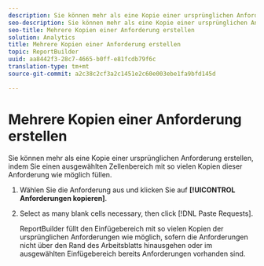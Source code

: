 ```yaml
---
description: Sie können mehr als eine Kopie einer ursprünglichen Anforderung erstellen, indem Sie einen ausgewählten Zellenbereich mit so vielen Kopien dieser Anforderung wie möglich füllen.
seo-description: Sie können mehr als eine Kopie einer ursprünglichen Anforderung erstellen, indem Sie einen ausgewählten Zellenbereich mit so vielen Kopien dieser Anforderung wie möglich füllen.
seo-title: Mehrere Kopien einer Anforderung erstellen
solution: Analytics
title: Mehrere Kopien einer Anforderung erstellen
topic: ReportBuilder
uuid: aa8442f3-28c7-4665-b0ff-e81fcdb79f6c
translation-type: tm+mt
source-git-commit: a2c38c2cf3a2c1451e2c60e003ebe1fa9bfd145d

---
```



# Mehrere Kopien einer Anforderung erstellen

Sie können mehr als eine Kopie einer ursprünglichen Anforderung erstellen, indem Sie einen ausgewählten Zellenbereich mit so vielen Kopien dieser Anforderung wie möglich füllen.

1. Wählen Sie die Anforderung aus und klicken Sie auf **[!UICONTROL Anforderungen kopieren]**.
1. Select as many blank cells necessary, then click [!DNL Paste Requests].

   ReportBuilder füllt den Einfügebereich mit so vielen Kopien der ursprünglichen Anforderungen wie möglich, sofern die Anforderungen nicht über den Rand des Arbeitsblatts hinausgehen oder im ausgewählten Einfügebereich bereits Anforderungen vorhanden sind.
